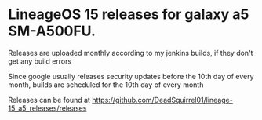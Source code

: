 # LineageOS 15 releases for galaxy a5 SM-A500FU.

Releases are uploaded monthly according to my jenkins builds, if they don't get any build errors

Since google usually releases security updates before the 10th day of every month, builds are scheduled for the 10th day of every month

Releases can be found at https://github.com/DeadSquirrel01/lineage-15_a5_releases/releases
